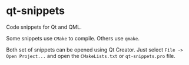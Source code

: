# qt-snippets
Code snippets for Qt and QML.

Some snippets use `CMake` to compile. Others use `qmake`.

Both set of snippets can be opened using Qt Creator. Just select `File -> Open Project...` and open the `CMakeLists.txt` or `qt-snippets.pro` file.
